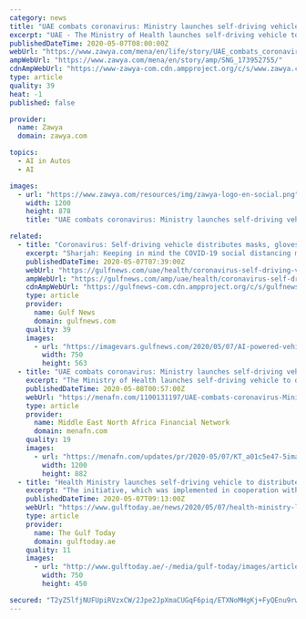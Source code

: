```yaml
---
category: news
title: "UAE combats coronavirus: Ministry launches self-driving vehicle to distribute PPE"
excerpt: "UAE - The Ministry of Health launches self-driving vehicle to distribute personal protective equipment to ... comes as part of the ministry's efforts being made to contain the spread of coronavirus, using the latest Artificial Intelligence (AI) technologies and fifth generation technology (5G)."
publishedDateTime: 2020-05-07T08:00:00Z
webUrl: "https://www.zawya.com/mena/en/life/story/UAE_combats_coronavirus_Ministry_launches_selfdriving_vehicle_to_distribute_PPE-SNG_173952755/"
ampWebUrl: "https://www.zawya.com/mena/en/story/amp/SNG_173952755/"
cdnAmpWebUrl: "https://www-zawya-com.cdn.ampproject.org/c/s/www.zawya.com/mena/en/story/amp/SNG_173952755/"
type: article
quality: 39
heat: -1
published: false

provider:
  name: Zawya
  domain: zawya.com

topics:
  - AI in Autos
  - AI

images:
  - url: "https://www.zawya.com/resources/img/zawya-logo-en-social.png"
    width: 1200
    height: 878
    title: "UAE combats coronavirus: Ministry launches self-driving vehicle to distribute PPE"

related:
  - title: "Coronavirus: Self-driving vehicle distributes masks, gloves to Sharjah residents"
    excerpt: "Sharjah: Keeping in mind the COVID-19 social distancing measure, the Ministry of Health and Prevention (MoHAP) has deployed an AI-powered self-driving vehicle to distribute personal protective equipment including masks,"
    publishedDateTime: 2020-05-07T07:39:00Z
    webUrl: "https://gulfnews.com/uae/health/coronavirus-self-driving-vehicle-distributes-masks-gloves--to-sharjah-residents-1.71372820"
    ampWebUrl: "https://gulfnews.com/amp/uae/health/coronavirus-self-driving-vehicle-distributes-masks-gloves--to-sharjah-residents-1.71372820"
    cdnAmpWebUrl: "https://gulfnews-com.cdn.ampproject.org/c/s/gulfnews.com/amp/uae/health/coronavirus-self-driving-vehicle-distributes-masks-gloves--to-sharjah-residents-1.71372820"
    type: article
    provider:
      name: Gulf News
      domain: gulfnews.com
    quality: 39
    images:
      - url: "https://imagevars.gulfnews.com/2020/05/07/AI-powered-vehicle_171ee14f7d5_large.jpeg"
        width: 750
        height: 563
  - title: "UAE combats coronavirus: Ministry launches self-driving vehicle to distribute PPE"
    excerpt: "The Ministry of Health launches self-driving vehicle to distribute personal protective equipment to people in Sharjah.The Ministry of Health and Prevention (MoHAP) has announced it is deploying a self-driving vehicle to distribute personal protective equipment including masks,"
    publishedDateTime: 2020-05-08T00:57:00Z
    webUrl: "https://menafn.com/1100131197/UAE-combats-coronavirus-Ministry-launches-self-driving-vehicle-to-distribute-PPE"
    type: article
    provider:
      name: Middle East North Africa Financial Network
      domain: menafn.com
    quality: 19
    images:
      - url: "https://menafn.com/updates/pr/2020-05/07/KT_a01c5e47-5image_story.jpg"
        width: 1200
        height: 882
  - title: "Health Ministry launches self-driving vehicle to distribute masks, gloves, sanitisers in Sharjah"
    excerpt: "The initiative, which was implemented in cooperation with Sharjah’s Family Health Promotion Centre, and Huawei, comes as part of the ministry’s efforts being made to contain the spread of coronavirus,"
    publishedDateTime: 2020-05-07T09:13:00Z
    webUrl: "https://www.gulftoday.ae/news/2020/05/07/health-ministry-launches-self-driving-vehicle-to-distribute-masks-gloves-sanitisers-in-sharjah"
    type: article
    provider:
      name: The Gulf Today
      domain: gulftoday.ae
    quality: 11
    images:
      - url: "http://www.gulftoday.ae/-/media/gulf-today/images/articles/news/2020/5/7/self-driving-vehicle-sharjah-main1-750.ashx?h=450&w=750&hash=A240B14D8B1C432D03E7628BDF317865"
        width: 750
        height: 450

secured: "T2yZ5lfjNUFUpiRVzxCW/2Jpe2JpXmaCUGqF6piq/ETXNoMHgKj+FyQEnu9rwKYfo1GLRDrdDMmJIIRaz7Tki/e74oA3SzIiiyclib0Zozn4wC+OTTIS3kjczTxV+HOuUSNrsf1XaghsKSFoCdA5+uDr4ve9/LMc+sqWuVuLlmPzSBVIWeQFqEspYNj/Ftsu7UBBPRQSt6E1WL/N/mIAgL+X98yiqw8auVqNBAC0YD4mhJcvPbwghsZpQ0Fm0k7FV2ypxxO5JN9ajM4aqp/WyecovFU5hcToAG7+h4rndQXXILsbNvuRgqBRF+44gSkM;L7vMar2L4wcUgbLAbZwztA=="
---
```


